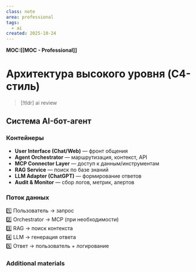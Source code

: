```yaml
---
class: note
area: professional
tags:
  - ai
created: 2025-10-24
---
```

**MOC:[[MOC - Professional]]**

# Архитектура высокого уровня (C4-стиль)

> [!tldr] ai review
> 

## Система AI-бот-агент

### Контейнеры

- **User Interface (Chat/Web)** — фронт общения
- **Agent Orchestrator** — маршрутизация, контекст, API
- **MCP Connector Layer** — доступ к данным/инструментам
- **RAG Service** — поиск по базе знаний
- **LLM Adapter (ChatGPT)** — формирование ответов
- **Audit & Monitor** — сбор логов, метрик, алертов

### Поток данных

1️⃣ Пользователь → запрос  
2️⃣ Orchestrator → MCP (при необходимости)  
3️⃣ RAG → поиск контекста  
4️⃣ LLM → генерация ответа  
5️⃣ Ответ → пользователь + логирование


### Additional materials